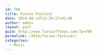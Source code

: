 ```yaml
---
id: 786
title: Fusion Festival
date: 2019-08-13T12:29:17+01:00
author: admin
layout: post
guid: http://www.lustauffotos.com/?p=786
permalink: /2019/fusion-festival/
categories:
  - Music
---
```

